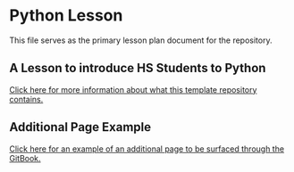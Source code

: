 # Python Lesson
This file serves as the primary lesson plan document for the repository.

## A Lesson to introduce HS Students to Python
[Click here for more information about what this template repository contains.](TemplateDescription.md)

## Additional Page Example
[Click here for an example of an additional page to be surfaced through the GitBook.](AdditionalPage.md)
